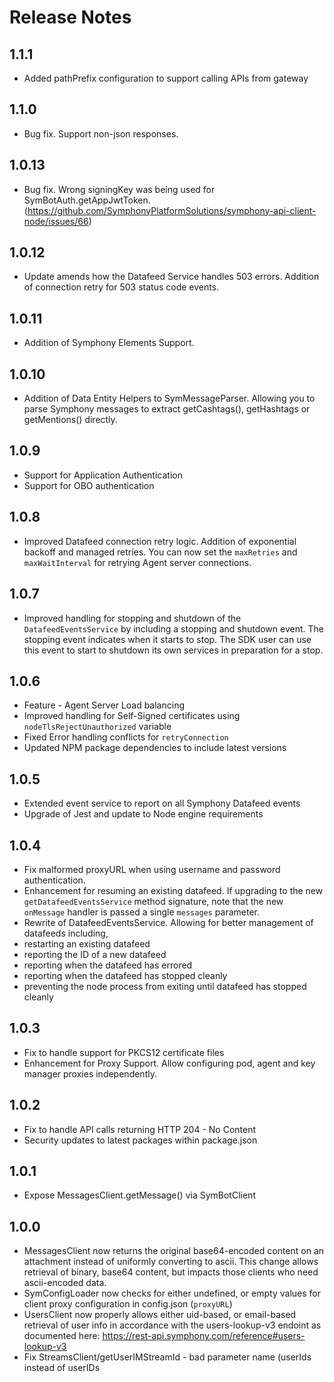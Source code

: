 # Release Notes
## 1.1.1
- Added pathPrefix configuration to support calling APIs from gateway

## 1.1.0
- Bug fix. Support non-json responses.

## 1.0.13
- Bug fix. Wrong signingKey was being used for SymBotAuth.getAppJwtToken. (https://github.com/SymphonyPlatformSolutions/symphony-api-client-node/issues/66)

## 1.0.12
- Update amends how the Datafeed Service handles 503 errors.  Addition of connection retry for 503 status code events.

## 1.0.11
- Addition of Symphony Elements Support.

## 1.0.10
- Addition of Data Entity Helpers to SymMessageParser.  Allowing you to parse Symphony messages to extract getCashtags(), getHashtags or getMentions() directly.

## 1.0.9
- Support for Application Authentication
- Support for OBO authentication

## 1.0.8
- Improved Datafeed connection retry logic.  Addition of exponential backoff and managed retries.  You can now set the `maxRetries` and `maxWaitInterval` for retrying Agent server connections.

## 1.0.7
- Improved handling for stopping and shutdown of the `DatafeedEventsService` by including a stopping and shutdown event. The stopping event indicates when it starts to stop. The SDK user can use this event to start to shutdown its own services in preparation for a stop.

## 1.0.6
- Feature - Agent Server Load balancing
- Improved handling for Self-Signed certificates using `nodeTlsRejectUnauthorized` variable
- Fixed Error handling conflicts for `retryConnection`
- Updated NPM package dependencies to include latest versions

## 1.0.5
- Extended event service to report on all Symphony Datafeed events
- Upgrade of Jest and update to Node engine requirements

## 1.0.4
- Fix malformed proxyURL when using username and password authentication.
- Enhancement for resuming an existing datafeed. If upgrading to the new `getDatafeedEventsService` method signature,
  note that the new `onMessage` handler is passed a single `messages` parameter.
- Rewrite of DatafeedEventsService. Allowing for better management of datafeeds including,
 - restarting an existing datafeed
 - reporting the ID of a new datafeed
 - reporting when the datafeed has errored
 - reporting when the datafeed has stopped cleanly
 - preventing the node process from exiting until datafeed has stopped cleanly

## 1.0.3
- Fix to handle support for PKCS12 certificate files
- Enhancement for Proxy Support. Allow configuring pod, agent and key manager proxies independently.

## 1.0.2
- Fix to handle API calls returning HTTP 204 - No Content
- Security updates to latest packages within package.json

## 1.0.1
- Expose MessagesClient.getMessage() via SymBotClient

## 1.0.0
- MessagesClient now returns the original base64-encoded content on an attachment instead of uniformly converting to ascii.  This change allows retrieval of binary, base64 content, but impacts those clients who need ascii-encoded data.
- SymConfigLoader now checks for either undefined, or empty values for client proxy configuration in config.json (`proxyURL`)
- UsersClient now properly allows either uid-based, or email-based retrieval of user info in accordance with the users-lookup-v3 endoint as documented here: https://rest-api.symphony.com/reference#users-lookup-v3
- Fix StreamsClient/getUserIMStreamId - bad parameter name (userIds instead of userIDs
